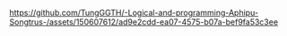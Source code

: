 https://github.com/TungGGTH/-Logical-and-programming-Aphipu-Songtrus-/assets/150607612/ad9e2cdd-ea07-4575-b07a-bef9fa53c3ee
